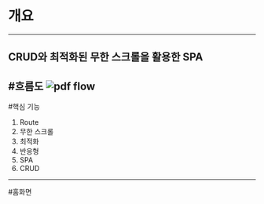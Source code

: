# 개요
----
CRUD와 최적화된 무한 스크롤을 활용한 SPA
----
#흐름도
![pdf flow](https://github.com/user-attachments/assets/89377a1d-38be-4015-9837-4a331067fe46)
----
#핵심 기능
1. Route
2. 무한 스크롤
3. 최적화
4. 반응형
5. SPA
6. CRUD
----
#홈화면
